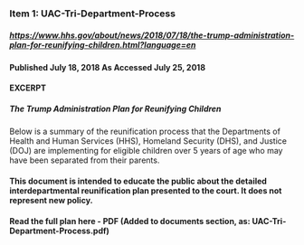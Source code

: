 ### Item 1: UAC-Tri-Department-Process
##### https://www.hhs.gov/about/news/2018/07/18/the-trump-administration-plan-for-reunifying-children.html?language=en
#### Published July 18, 2018 As Accessed July 25, 2018
#### EXCERPT

##### The Trump Administration Plan for Reunifying Children
Below is a summary of the reunification process that the Departments of Health and Human Services (HHS), Homeland Security (DHS), and Justice (DOJ) are implementing for eligible children over 5 years of age who may have been separated from their parents.

#### This document is intended to educate the public about the detailed interdepartmental reunification plan presented to the court. It does not represent new policy.

#### Read the full plan here - PDF (Added to documents section, as: UAC-Tri-Department-Process.pdf)
